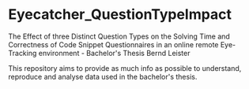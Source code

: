 # Eyecatcher_QuestionTypeImpact
The Effect of three Distinct Question Types on the Solving Time and Correctness  of Code Snippet Questionnaires in an online remote Eye-Tracking environment - Bachelor's Thesis Bernd Leister

This repository aims to provide as much info as possible to understand, reproduce and analyse data used in the bachelor's thesis.


